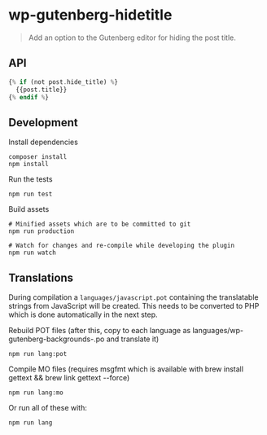 # wp-gutenberg-hidetitle

> Add an option to the Gutenberg editor for hiding the post title.

## API

```php
{% if (not post.hide_title) %}
  {{post.title}}
{% endif %}
```

## Development

Install dependencies

    composer install
    npm install

Run the tests

    npm run test

Build assets

    # Minified assets which are to be committed to git
    npm run production

    # Watch for changes and re-compile while developing the plugin
    npm run watch

## Translations

During compilation a `languages/javascript.pot` containing the translatable strings from JavaScript will be created. This needs to be converted to PHP which is done automatically in the next step.

Rebuild POT files (after this, copy to each language as languages/wp-gutenberg-backgrounds-<langcode>.po and translate it)

    npm run lang:pot

Compile MO files (requires msgfmt which is available with brew install gettext && brew link gettext --force)

    npm run lang:mo

Or run all of these with:

    npm run lang
